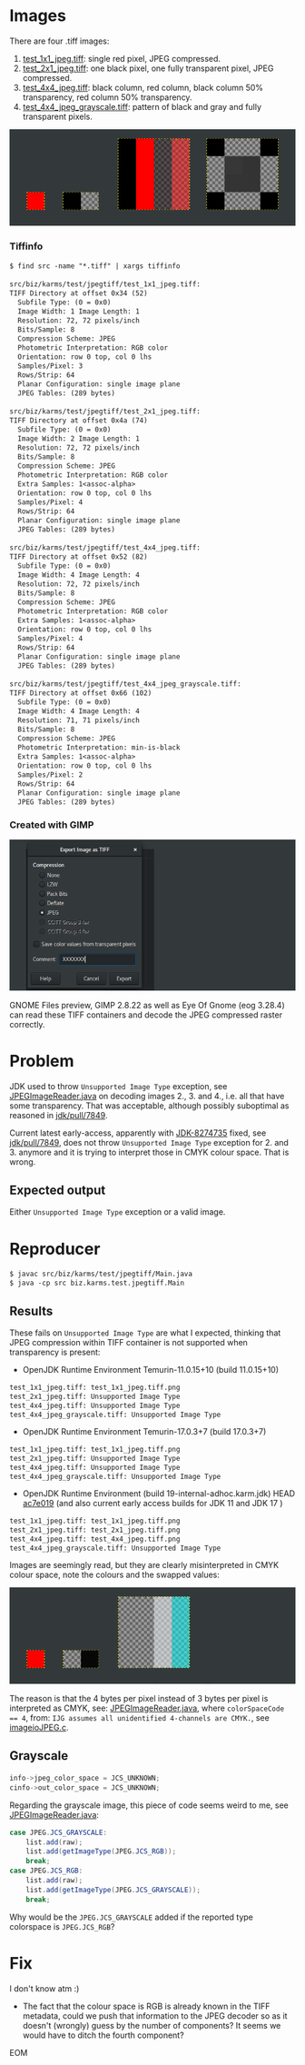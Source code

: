 # Images

There are four .tiff images:

1. [test_1x1_jpeg.tiff](./src/biz/karms/test/jpegtiff/test_1x1_jpeg.tiff): single red pixel, JPEG compressed.
2. [test_2x1_jpeg.tiff](./src/biz/karms/test/jpegtiff/test_2x1_jpeg.tiff): one black pixel, one fully transparent pixel, JPEG compressed.
3. [test_4x4_jpeg.tiff](./src/biz/karms/test/jpegtiff/test_4x4_jpeg.tiff): black column, red column, black column 50% transparency, red column 50% transparency.
4. [test_4x4_jpeg_grayscale.tiff](./src/biz/karms/test/jpegtiff/test_4x4_jpeg_grayscale.tiff): pattern of black and gray and fully transparent pixels.

![doc/test_images.png](doc/test_images.png)

### Tiffinfo

```
$ find src -name "*.tiff" | xargs tiffinfo

src/biz/karms/test/jpegtiff/test_1x1_jpeg.tiff:
TIFF Directory at offset 0x34 (52)
  Subfile Type: (0 = 0x0)
  Image Width: 1 Image Length: 1
  Resolution: 72, 72 pixels/inch
  Bits/Sample: 8
  Compression Scheme: JPEG
  Photometric Interpretation: RGB color
  Orientation: row 0 top, col 0 lhs
  Samples/Pixel: 3
  Rows/Strip: 64
  Planar Configuration: single image plane
  JPEG Tables: (289 bytes)

src/biz/karms/test/jpegtiff/test_2x1_jpeg.tiff:
TIFF Directory at offset 0x4a (74)
  Subfile Type: (0 = 0x0)
  Image Width: 2 Image Length: 1
  Resolution: 72, 72 pixels/inch
  Bits/Sample: 8
  Compression Scheme: JPEG
  Photometric Interpretation: RGB color
  Extra Samples: 1<assoc-alpha>
  Orientation: row 0 top, col 0 lhs
  Samples/Pixel: 4
  Rows/Strip: 64
  Planar Configuration: single image plane
  JPEG Tables: (289 bytes)

src/biz/karms/test/jpegtiff/test_4x4_jpeg.tiff:
TIFF Directory at offset 0x52 (82)
  Subfile Type: (0 = 0x0)
  Image Width: 4 Image Length: 4
  Resolution: 72, 72 pixels/inch
  Bits/Sample: 8
  Compression Scheme: JPEG
  Photometric Interpretation: RGB color
  Extra Samples: 1<assoc-alpha>
  Orientation: row 0 top, col 0 lhs
  Samples/Pixel: 4
  Rows/Strip: 64
  Planar Configuration: single image plane
  JPEG Tables: (289 bytes)

src/biz/karms/test/jpegtiff/test_4x4_jpeg_grayscale.tiff:
TIFF Directory at offset 0x66 (102)
  Subfile Type: (0 = 0x0)
  Image Width: 4 Image Length: 4
  Resolution: 71, 71 pixels/inch
  Bits/Sample: 8
  Compression Scheme: JPEG
  Photometric Interpretation: min-is-black
  Extra Samples: 1<assoc-alpha>
  Orientation: row 0 top, col 0 lhs
  Samples/Pixel: 2
  Rows/Strip: 64
  Planar Configuration: single image plane
  JPEG Tables: (289 bytes)
```

### Created with GIMP

![doc/GIMP_TIFF_export.png](./doc/GIMP_TIFF_export.png)

GNOME Files preview, GIMP 2.8.22 as well as Eye Of Gnome (eog 3.28.4) can read these TIFF
containers and decode the JPEG compressed raster correctly.

# Problem

JDK used to throw `Unsupported Image Type` exception, see [JPEGImageReader.java](https://github.com/adoptium/jdk/blob/ac7e019232903db38a03f644c3d31c858cbf3967/src/java.desktop/share/classes/com/sun/imageio/plugins/jpeg/JPEGImageReader.java#L1193) on decoding images 2., 3. and 4., i.e. all that have some transparency.
That was acceptable, although possibly suboptimal as reasoned in [jdk/pull/7849](https://github.com/openjdk/jdk/pull/7849).

Current latest early-access, apparently with [JDK-8274735](https://bugs.openjdk.java.net/browse/JDK-8274735) fixed, see [jdk/pull/7849](https://github.com/openjdk/jdk/pull/7849),
does not throw `Unsupported Image Type` exception for 2. and 3. anymore and it is trying to interpret those in CMYK colour space.
That is wrong.


## Expected output

Either `Unsupported Image Type` exception or a valid image.

# Reproducer

```
$ javac src/biz/karms/test/jpegtiff/Main.java
$ java -cp src biz.karms.test.jpegtiff.Main
```

## Results

These fails on `Unsupported Image Type` are what I expected, thinking that JPEG compression
within TIFF container is not supported when transparency is present:

* OpenJDK Runtime Environment Temurin-11.0.15+10 (build 11.0.15+10)
```
test_1x1_jpeg.tiff: test_1x1_jpeg.tiff.png
test_2x1_jpeg.tiff: Unsupported Image Type
test_4x4_jpeg.tiff: Unsupported Image Type
test_4x4_jpeg_grayscale.tiff: Unsupported Image Type
```

* OpenJDK Runtime Environment Temurin-17.0.3+7 (build 17.0.3+7)
```
test_1x1_jpeg.tiff: test_1x1_jpeg.tiff.png
test_2x1_jpeg.tiff: Unsupported Image Type
test_4x4_jpeg.tiff: Unsupported Image Type
test_4x4_jpeg_grayscale.tiff: Unsupported Image Type
```

* OpenJDK Runtime Environment (build 19-internal-adhoc.karm.jdk) HEAD [ac7e019](https://github.com/adoptium/jdk/commit/ac7e019232903db38a03f644c3d31c858cbf3967)
  (and also current early access builds for JDK 11 and JDK 17 )

```
test_1x1_jpeg.tiff: test_1x1_jpeg.tiff.png
test_2x1_jpeg.tiff: test_2x1_jpeg.tiff.png
test_4x4_jpeg.tiff: test_4x4_jpeg.tiff.png
test_4x4_jpeg_grayscale.tiff: Unsupported Image Type
```

Images are seemingly read, but they are clearly misinterpreted in CMYK colour space, note the colours and the swapped values:

![doc/test_images_transformed.png](doc/test_images_transformed.png)

The reason is that the 4 bytes per pixel instead of 3 bytes per pixel is interpreted as CMYK,
see: [JPEGImageReader.java](https://github.com/adoptium/jdk/blob/ac7e019232903db38a03f644c3d31c858cbf3967/src/java.desktop/share/classes/com/sun/imageio/plugins/jpeg/JPEGImageReader.java#L949), 
where `colorSpaceCode == 4`, from: `IJG assumes all unidentified 4-channels are CMYK.`, see [imageioJPEG.c](https://github.com/adoptium/jdk/blob/ac7e019232903db38a03f644c3d31c858cbf3967/src/java.desktop/share/native/libjavajpeg/imageioJPEG.c#L1778).

## Grayscale

```C
info->jpeg_color_space = JCS_UNKNOWN;
cinfo->out_color_space = JCS_UNKNOWN;
```

Regarding the grayscale image, this piece of code seems weird to me, see [JPEGImageReader.java](https://github.com/adoptium/jdk/blob/ac7e019232903db38a03f644c3d31c858cbf3967/src/java.desktop/share/classes/com/sun/imageio/plugins/jpeg/JPEGImageReader.java#L974):
```java
case JPEG.JCS_GRAYSCALE:
    list.add(raw);
    list.add(getImageType(JPEG.JCS_RGB));
    break;
case JPEG.JCS_RGB:
    list.add(raw);
    list.add(getImageType(JPEG.JCS_GRAYSCALE));
    break;
```

Why would be the `JPEG.JCS_GRAYSCALE` added if the reported type colorspace is `JPEG.JCS_RGB`?

# Fix

I don't know atm :)

 * The fact that the colour space is RGB is already known in the TIFF metadata,
   could we push that information to the JPEG decoder so as it doesn't (wrongly) guess by
   the number of components? It seems we would have to ditch the fourth component?
 

EOM
